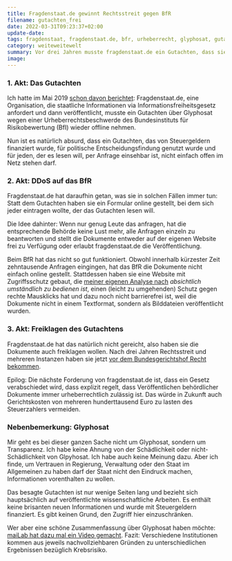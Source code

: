 ```yaml
---
title: Fragdenstaat.de gewinnt Rechtsstreit gegen BfR
filename: gutachten_frei
date: 2022-03-31T09:23:37+02:00
update-date:
tags: fragdenstaat, fragdenstaat.de, bfr, urheberrecht, glyphosat, gutachten, wissenschaft, rechtsstreit
category: weiteweitewelt
summary: Vor drei Jahren musste fragdenstaat.de ein Gutachten, dass sie per Informationsfreiheitsgesetz einsehen durften und veröffentlich haben, wieder von ihrer Website entfernen. Jetzt haben sie endlich den Rechtsstreit dazu gewonnen.
image:
---
```


### 1. Akt: Das Gutachten

Ich hatte im Mai 2019 [schon davon berichtet](/blogposts/222): Fragdenstaat.de, eine Organisation, die staatliche Informationen via Informationsfreiheitsgesetz anfordert und dann veröffentlicht, musste ein Gutachten über Glyphosat wegen einer Urheberrechtsbeschwerde des Bundesinstituts für Risikobewertung (BfI) wieder offline nehmen.

Nun ist es natürlich absurd, dass ein Gutachten, das von Steuergeldern finanziert wurde, für politische Entscheidungsfindung genutzt wurde und für jeden, der es lesen will, per Anfrage einsehbar ist, nicht einfach offen im Netz stehen darf.

### 2. Akt: DDoS auf das BfR

Fragdenstaat.de hat daraufhin getan, was sie in solchen Fällen immer tun: Statt dem Gutachten haben sie ein Formular online gestellt, bei dem sich jeder eintragen wollte, der das Gutachten lesen will.

Die Idee dahinter: Wenn nur genug Leute das anfragen, hat die entsprechende Behörde keine Lust mehr, alle Anfragen einzeln zu beantworten und stellt die Dokumente entweder auf der eigenen Website frei zu Verfügung oder erlaubt fragdenstaat.de die Veröffentlichung.

Beim BfR hat das nicht so gut funktioniert. Obwohl innerhalb kürzester Zeit zehntausende Anfragen eingingen, hat das BfR die Dokumente nicht einfach online gestellt. Stattdessen haben sie eine Website mit Zugriffsschutz gebaut, die [meiner eigenen Analyse nach](/blogposts/223) _absichtlich umständlich zu bedienen ist_, einen (leicht zu umgehenden) Schutz gegen rechte Mausklicks hat und dazu noch nicht barrierefrei ist, weil die Dokumente nicht in einem Textformat, sondern als Bilddateien veröffentlicht wurden.

### 3. Akt: Freiklagen des Gutachtens

Fragdenstaat.de hat das natürlich nicht gereicht, also haben sie die Dokumente auch freiklagen wollen. Nach drei Jahren Rechtsstreit und mehreren Instanzen haben sie jetzt [vor dem Bundesgerichtshof Recht bekommen](https://fragdenstaat.de/blog/2022/03/30/zensurheberrecht-geklart-sieg-fur-die-informationsfreiheit/).

Epilog: Die nächste Forderung von fragdenstaat.de ist, dass ein Gesetz verabschiedet wird, dass explizit regelt, dass Veröffentlichen behördlicher Dokumente immer urheberrechtlich zulässig ist. Das würde in Zukunft auch Gerichtskosten von mehreren hunderttausend Euro zu lasten des Steuerzahlers vermeiden.

### Nebenbemerkung: Glyphosat

Mir geht es bei dieser ganzen Sache nicht um Glyphosat, sondern um Transparenz. Ich habe keine Ahnung von der Schädlichkeit oder nicht-Schädlichkeit von Glpyhosat. Ich habe auch keine Meinung dazu. Aber ich finde, um Vertrauen in Regierung, Verwaltung oder den Staat im Allgemeinen zu haben darf der Staat nicht den Eindruck machen, Informationen vorenthalten zu wollen.

Das besagte Gutachten ist nur wenige Seiten lang und bezieht sich hauptsächlich auf veröffentlichte wissenschaftliche Arbeiten. Es enthält keine brisanten neuen Informationen und wurde mit Steuergeldern finanziert. Es gibt keinen Grund, den Zugriff hier einzuschränken.

Wer aber eine schöne Zusammenfassung über Glyphosat haben möchte: [maiLab hat dazu mal ein Video gemacht](https://www.youtube.com/watch?v=2K0TAphTfaI). Fazit: Verschiedene Institutionen kommen aus jeweils nachvollziehbaren Gründen zu unterschiedlichen Ergebnissen bezüglich Krebsrisiko.
